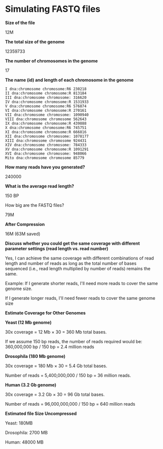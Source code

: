 # Simulating FASTQ files

**Size of the file**

12M

**The total size of the genome**

12359733

**The number of chromosomes in the genome**

17

**The name (id) and length of each chromosome in the genome**
````
I dna:chromosome chromosome:R6 230218
II dna:chromosome chromosome:R 813184
III dna:chromosome chromosome: 316620
IV dna:chromosome chromosome:R 1531933
V dna:chromosome chromosome:R6 576874
VI dna:chromosome chromosome:R 270161
VII dna:chromosome chromosome: 1090940
VIII dna:chromosome chromosome 562643
IX dna:chromosome chromosome:R 439888
X dna:chromosome chromosome:R6 745751
XI dna:chromosome chromosome:R 666816
XII dna:chromosome chromosome: 1078177
XIII dna:chromosome chromosome 924431
XIV dna:chromosome chromosome: 784333
XV dna:chromosome chromosome:R 1091291
XVI dna:chromosome chromosome: 948066
Mito dna:chromosome chromosome 85779
````

**How many reads have you generated?**

240000

**What is the average read length?**

150 BP

How big are the FASTQ files?

79M

**After Compression**

16M (63M saved)

**Discuss whether you could get the same coverage with different parameter settings (read length vs. read number)**

Yes, I can achieve the same coverage with different combinations of read length and number of reads as long as the total number of bases sequenced (i.e., read length multiplied by number of reads) remains the same.

Example:
If I generate shorter reads, I'll need more reads to cover the same genome size.

If I generate longer reads, I'll need fewer reads to cover the same genome size

**Estimate Coverage for Other Genomes**


**Yeast (12 Mb genome)**

30x coverage = 12 Mb × 30 = 360 Mb total bases.

If we assume 150 bp reads, the number of reads required would be:
360,000,000 bp / 150 bp = 2.4 million reads

**Drosophila (180 Mb genome)**

30x coverage = 180 Mb × 30 = 5.4 Gb total bases.

Number of reads = 5,400,000,000 / 150 bp = 36 million reads.

**Human (3.2 Gb genome)**

30x coverage = 3.2 Gb × 30 = 96 Gb total bases.

Number of reads = 96,000,000,000 / 150 bp = 640 million reads

**Estimated file Size Uncompressed**

Yeast: 180MB

Drosophila: 2700 MB

Human: 48000 MB
